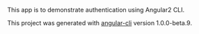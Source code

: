 
This app is to demonstrate authentication using Angular2 CLI.


This project was generated with [angular-cli](https://github.com/angular/angular-cli) version 1.0.0-beta.9.


